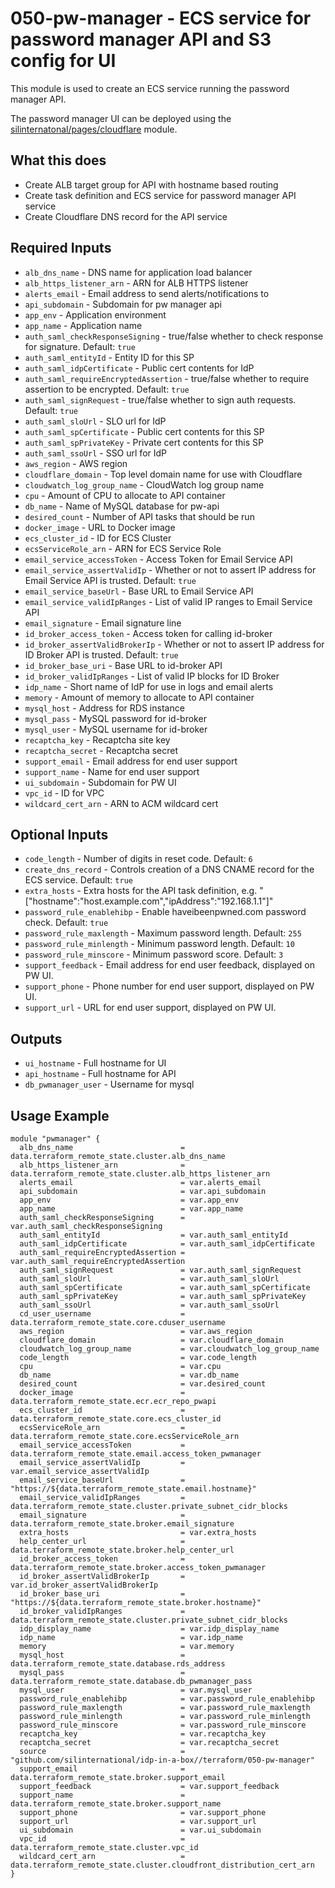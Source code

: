 # 050-pw-manager - ECS service for password manager API and S3 config for UI
This module is used to create an ECS service running the password manager API.

The password manager UI can be deployed using the [silinternatonal/pages/cloudflare](https://registry.terraform.io/modules/silinternational/pages/cloudflare/latest) module.

## What this does

 - Create ALB target group for API with hostname based routing
 - Create task definition and ECS service for password manager API service
 - Create Cloudflare DNS record for the API service

## Required Inputs

 - `alb_dns_name` - DNS name for application load balancer
 - `alb_https_listener_arn` - ARN for ALB HTTPS listener
 - `alerts_email` - Email address to send alerts/notifications to
 - `api_subdomain` - Subdomain for pw manager api
 - `app_env` - Application environment
 - `app_name` - Application name
 - `auth_saml_checkResponseSigning`  - true/false whether to check response for signature. Default: `true`
 - `auth_saml_entityId` - Entity ID for this SP
 - `auth_saml_idpCertificate` - Public cert contents for IdP 
 - `auth_saml_requireEncryptedAssertion` - true/false whether to require assertion to be encrypted. Default: `true`
 - `auth_saml_signRequest` - true/false whether to sign auth requests. Default: `true`
 - `auth_saml_sloUrl` - SLO url for IdP
 - `auth_saml_spCertificate` - Public cert contents for this SP
 - `auth_saml_spPrivateKey` - Private cert contents for this SP
 - `auth_saml_ssoUrl` - SSO url for IdP
 - `aws_region` - AWS region
 - `cloudflare_domain` - Top level domain name for use with Cloudflare
 - `cloudwatch_log_group_name` - CloudWatch log group name
 - `cpu` - Amount of CPU to allocate to API container
 - `db_name` - Name of MySQL database for pw-api
 - `desired_count` - Number of API tasks that should be run
 - `docker_image` - URL to Docker image
 - `ecs_cluster_id` - ID for ECS Cluster
 - `ecsServiceRole_arn` - ARN for ECS Service Role
 - `email_service_accessToken` - Access Token for Email Service API
 - `email_service_assertValidIp` - Whether or not to assert IP address for Email Service API is trusted. Default: `true`
 - `email_service_baseUrl` - Base URL to Email Service API
 - `email_service_validIpRanges` - List of valid IP ranges to Email Service API
 - `email_signature` - Email signature line
 - `id_broker_access_token` - Access token for calling id-broker
 - `id_broker_assertValidBrokerIp` - Whether or not to assert IP address for ID Broker API is trusted. Default: `true`
 - `id_broker_base_uri` - Base URL to id-broker API
 - `id_broker_validIpRanges` - List of valid IP blocks for ID Broker
 - `idp_name` - Short name of IdP for use in logs and email alerts
 - `memory` - Amount of memory to allocate to API container
 - `mysql_host` - Address for RDS instance
 - `mysql_pass` - MySQL password for id-broker
 - `mysql_user` - MySQL username for id-broker
 - `recaptcha_key` - Recaptcha site key
 - `recaptcha_secret` - Recaptcha secret
 - `support_email` - Email address for end user support
 - `support_name` - Name for end user support
 - `ui_subdomain` - Subdomain for PW UI
 - `vpc_id` - ID for VPC
 - `wildcard_cert_arn` - ARN to ACM wildcard cert

## Optional Inputs

 - `code_length` - Number of digits in reset code. Default: `6`
 - `create_dns_record` - Controls creation of a DNS CNAME record for the ECS service. Default: `true`
 - `extra_hosts` - Extra hosts for the API task definition, e.g. "\["hostname":"host.example.com","ipAddress":"192.168.1.1"\]"
 - `password_rule_enablehibp` - Enable haveibeenpwned.com password check. Default: `true`
 - `password_rule_maxlength` - Maximum password length. Default: `255`
 - `password_rule_minlength` - Minimum password length. Default: `10`
 - `password_rule_minscore` - Minimum password score. Default: `3`
 - `support_feedback` - Email address for end user feedback, displayed on PW UI.
 - `support_phone` - Phone number for end user support, displayed on PW UI.
 - `support_url` - URL for end user support, displayed on PW UI.

## Outputs

 - `ui_hostname` - Full hostname for UI
 - `api_hostname` - Full hostname for API
 - `db_pwmanager_user` - Username for mysql

## Usage Example

```hcl
module "pwmanager" {
  alb_dns_name                        = data.terraform_remote_state.cluster.alb_dns_name
  alb_https_listener_arn              = data.terraform_remote_state.cluster.alb_https_listener_arn
  alerts_email                        = var.alerts_email
  api_subdomain                       = var.api_subdomain
  app_env                             = var.app_env
  app_name                            = var.app_name
  auth_saml_checkResponseSigning      = var.auth_saml_checkResponseSigning
  auth_saml_entityId                  = var.auth_saml_entityId
  auth_saml_idpCertificate            = var.auth_saml_idpCertificate
  auth_saml_requireEncryptedAssertion = var.auth_saml_requireEncryptedAssertion
  auth_saml_signRequest               = var.auth_saml_signRequest
  auth_saml_sloUrl                    = var.auth_saml_sloUrl
  auth_saml_spCertificate             = var.auth_saml_spCertificate
  auth_saml_spPrivateKey              = var.auth_saml_spPrivateKey
  auth_saml_ssoUrl                    = var.auth_saml_ssoUrl
  cd_user_username                    = data.terraform_remote_state.core.cduser_username
  aws_region                          = var.aws_region
  cloudflare_domain                   = var.cloudflare_domain
  cloudwatch_log_group_name           = var.cloudwatch_log_group_name
  code_length                         = var.code_length
  cpu                                 = var.cpu
  db_name                             = var.db_name
  desired_count                       = var.desired_count
  docker_image                        = data.terraform_remote_state.ecr.ecr_repo_pwapi
  ecs_cluster_id                      = data.terraform_remote_state.core.ecs_cluster_id
  ecsServiceRole_arn                  = data.terraform_remote_state.core.ecsServiceRole_arn
  email_service_accessToken           = data.terraform_remote_state.email.access_token_pwmanager
  email_service_assertValidIp         = var.email_service_assertValidIp
  email_service_baseUrl               = "https://${data.terraform_remote_state.email.hostname}"
  email_service_validIpRanges         = data.terraform_remote_state.cluster.private_subnet_cidr_blocks
  email_signature                     = data.terraform_remote_state.broker.email_signature
  extra_hosts                         = var.extra_hosts
  help_center_url                     = data.terraform_remote_state.broker.help_center_url
  id_broker_access_token              = data.terraform_remote_state.broker.access_token_pwmanager
  id_broker_assertValidBrokerIp       = var.id_broker_assertValidBrokerIp
  id_broker_base_uri                  = "https://${data.terraform_remote_state.broker.hostname}"
  id_broker_validIpRanges             = data.terraform_remote_state.cluster.private_subnet_cidr_blocks
  idp_display_name                    = var.idp_display_name
  idp_name                            = var.idp_name
  memory                              = var.memory
  mysql_host                          = data.terraform_remote_state.database.rds_address
  mysql_pass                          = data.terraform_remote_state.database.db_pwmanager_pass
  mysql_user                          = var.mysql_user
  password_rule_enablehibp            = var.password_rule_enablehibp
  password_rule_maxlength             = var.password_rule_maxlength
  password_rule_minlength             = var.password_rule_minlength
  password_rule_minscore              = var.password_rule_minscore
  recaptcha_key                       = var.recaptcha_key
  recaptcha_secret                    = var.recaptcha_secret
  source                              = "github.com/silinternational/idp-in-a-box//terraform/050-pw-manager"
  support_email                       = data.terraform_remote_state.broker.support_email
  support_feedback                    = var.support_feedback
  support_name                        = data.terraform_remote_state.broker.support_name
  support_phone                       = var.support_phone
  support_url                         = var.support_url
  ui_subdomain                        = var.ui_subdomain
  vpc_id                              = data.terraform_remote_state.cluster.vpc_id
  wildcard_cert_arn                   = data.terraform_remote_state.cluster.cloudfront_distribution_cert_arn
}
```
